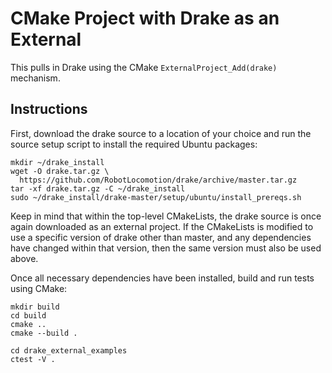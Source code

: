 # CMake Project with Drake as an External

This pulls in Drake using the CMake `ExternalProject_Add(drake)` mechanism.

## Instructions

First, download the drake source to a location of your choice and run the
source setup script to install the required Ubuntu packages:

```
mkdir ~/drake_install
wget -O drake.tar.gz \
  https://github.com/RobotLocomotion/drake/archive/master.tar.gz
tar -xf drake.tar.gz -C ~/drake_install
sudo ~/drake_install/drake-master/setup/ubuntu/install_prereqs.sh
```

Keep in mind that within the top-level CMakeLists, the drake source is once
again downloaded as an external project. If the CMakeLists is modified to use
a specific version of drake other than master, and any dependencies have
changed within that version, then the same version must also be used above.

Once all necessary dependencies have been installed, build and run tests
using CMake:

```
mkdir build
cd build
cmake ..
cmake --build .

cd drake_external_examples
ctest -V .
```
